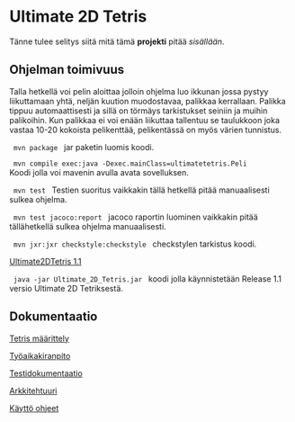 # Ultimate 2D Tetris

Tänne tulee selitys siitä mitä tämä **projekti** pitää *sisällään*.

## Ohjelman toimivuus

Talla hetkellä voi pelin aloittaa jolloin ohjelma luo ikkunan jossa pystyy liikuttamaan yhtä, neljän kuution muodostavaa, palikkaa kerrallaan. Palikka tippuu automaattisesti ja sillä on törmäys tarkistukset seiniin ja muihin palikoihin. Kun palikkaa ei voi enään liikuttaa tallentuu se taulukkoon joka vastaa 10-20 kokoista pelikenttää, pelikentässä on myös värien tunnistus.

<code> mvn package </code> jar paketin luomis koodi.

<code> mvn compile exec:java -Dexec.mainClass=ultimatetetris.Peli </code> Koodi jolla voi mavenin avulla avata sovelluksen. 

<code> mvn test </code> Testien suoritus vaikkakin tällä hetkellä pitää manuaalisesti sulkea ohjelma.

<code> mvn test jacoco:report </code> jacoco raportin luominen vaikkakin pitää tällähetkellä sulkea ohjelma manuaalisesti.

<code> mvn jxr:jxr checkstyle:checkstyle </code> checkstylen tarkistus koodi.

[Ultimate2DTetris 1.1](https://github.com/LKonsta/ot-harjoitustyo/releases)

<code> java -jar Ultimate_2D_Tetris.jar </code> koodi jolla käynnistetään Release 1.1 versio Ultimate 2D Tetriksestä.

## Dokumentaatio

[Tetris määrittely](https://github.com/LKonsta/ot-harjoitustyo/blob/master/dokumentaatio/maarittelydokumentti.md)

[Työaikakiranpito](https://github.com/LKonsta/ot-harjoitustyo/blob/master/dokumentaatio/TyoTunnit.md)

[Testidokumentaatio](https://github.com/LKonsta/ot-harjoitustyo/blob/master/dokumentaatio/testausdokumentti.md)

[Arkkitehtuuri](https://github.com/LKonsta/ot-harjoitustyo/blob/master/dokumentaatio/Arkkitehtuuri.md)

[Käyttö ohjeet](https://github.com/LKonsta/ot-harjoitustyo/blob/master/dokumentaatio/kayttoohjeet.md)
